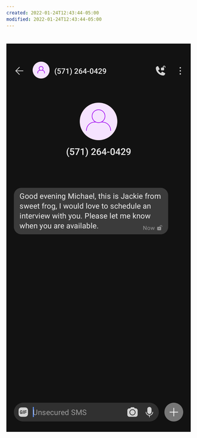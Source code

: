```yaml
---
created: 2022-01-24T12:43:44-05:00
modified: 2022-01-24T12:43:44-05:00
---
```


# ![Image](./b5785a1bd306ec6e02adf67bb647fbfa.png)
